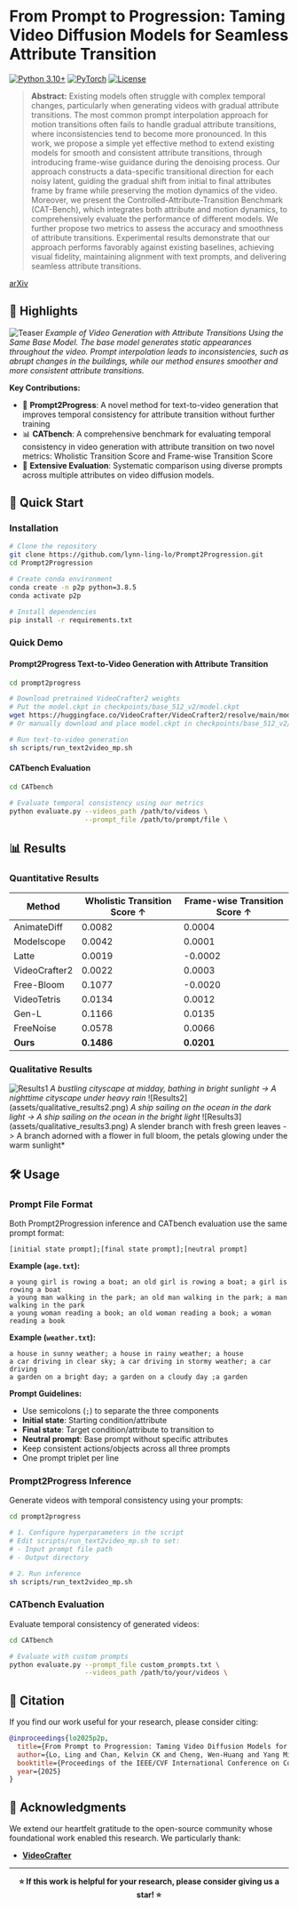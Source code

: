 # From Prompt to Progression: Taming Video Diffusion Models for Seamless Attribute Transition

[![Python 3.10+](https://img.shields.io/badge/python-3.10+-blue.svg)](https://www.python.org/downloads/)
[![PyTorch](https://img.shields.io/badge/PyTorch-2.0+-ee4c2c.svg)](https://pytorch.org/)
[![License](https://img.shields.io/badge/License-MIT-green.svg)](LICENSE)

> **Abstract:** Existing models often struggle with complex temporal changes, particularly when generating videos with gradual attribute transitions. The most common prompt interpolation approach for motion transitions often fails to handle gradual attribute transitions, where inconsistencies tend to become more pronounced. In this work, we propose a simple yet effective method to extend existing models for smooth and consistent attribute transitions, through introducing frame-wise guidance during the denoising process. Our approach constructs a data-specific transitional direction for each noisy latent, guiding the gradual shift from initial to final attributes frame by frame while preserving the motion dynamics of the video. Moreover, we present the Controlled-Attribute-Transition Benchmark (CAT-Bench), which integrates both attribute and motion dynamics, to comprehensively evaluate the performance of different models. We further propose two metrics to assess the accuracy and smoothness of attribute transitions. Experimental results demonstrate that our approach performs favorably against existing baselines, achieving visual fidelity, maintaining alignment with text prompts, and delivering seamless attribute transitions.

[arXiv](https://arxiv.org/abs/2509.19690)

## 🎯 Highlights

![Teaser](assets/teaser.png)
*Example of Video Generation with Attribute Transitions Using the Same Base Model. The base model generates static appearances throughout the video. Prompt interpolation leads to inconsistencies, such as abrupt changes in the buildings, while our method ensures smoother and more consistent attribute transitions.*

**Key Contributions:**
- 🚀 **Prompt2Progress**: A novel method for text-to-video generation that improves temporal consistency for attribute transition without further training
- 📊 **CATbench**: A comprehensive benchmark for evaluating temporal consistency in video generation with attribute transition on two novel metrics: Wholistic Transition Score and Frame-wise Transition Score
- 🔧 **Extensive Evaluation**: Systematic comparison using diverse prompts across multiple attributes on video diffusion models.

## 🚀 Quick Start

### Installation
```bash
# Clone the repository
git clone https://github.com/lynn-ling-lo/Prompt2Progression.git
cd Prompt2Progression

# Create conda environment
conda create -n p2p python=3.8.5
conda activate p2p

# Install dependencies
pip install -r requirements.txt
```

### Quick Demo

#### Prompt2Progress Text-to-Video Generation with Attribute Transition
```bash
cd prompt2progress

# Download pretrained VideoCrafter2 weights
# Put the model.ckpt in checkpoints/base_512_v2/model.ckpt
wget https://huggingface.co/VideoCrafter/VideoCrafter2/resolve/main/model.ckpt -P checkpoints/base_512_v2/
# Or manually download and place model.ckpt in checkpoints/base_512_v2/

# Run text-to-video generation
sh scripts/run_text2video_mp.sh
```

#### CATbench Evaluation
```bash
cd CATbench

# Evaluate temporal consistency using our metrics
python evaluate.py --videos_path /path/to/videos \
                   --prompt_file /path/to/prompt/file \
```

## 📊 Results

### Quantitative Results
| Method | Wholistic Transition Score ↑ | Frame-wise Transition Score ↑ | 
|--------|-------|-------|
| AnimateDiff | 0.0082 | 0.0004 |
| Modelscope | 0.0042 | 0.0001 |
| Latte | 0.0019 | -0.0002 |
| VideoCrafter2 | 0.0022 | 0.0003|
| Free-Bloom | 0.1077 | -0.0020 |
| VideoTetris |0.0134 | 0.0012 |
| Gen-L | 0.1166 | 0.0135 |
| FreeNoise |0.0578 | 0.0066 |
| **Ours** | **0.1486** | **0.0201** |

### Qualitative Results
![Results1](assets/qualitative_results1.png)
*A bustling cityscape at midday, bathing in bright sunlight -> A nighttime cityscape under heavy rain*
![Results2] (assets/qualitative_results2.png)
*A ship sailing on the ocean in the dark light -> A ship sailing on the ocean in the bright light*
![Results3] (assets/qualitative_results3.png)
A slender branch with fresh green leaves -> A branch adorned with a flower in full bloom, the petals glowing under the warm sunlight* 




## 🛠️ Usage
### Prompt File Format
Both Prompt2Progression inference and CATbench evaluation use the same prompt format:
```
[initial state prompt];[final state prompt];[neutral prompt]
```

**Example (`age.txt`):**
```
a young girl is rowing a boat; an old girl is rowing a boat; a girl is rowing a boat
a young man walking in the park; an old man walking in the park; a man walking in the park  
a young woman reading a book; an old woman reading a book; a woman reading a book
```

**Example (`weather.txt`):**
```
a house in sunny weather; a house in rainy weather; a house
a car driving in clear sky; a car driving in stormy weather; a car driving
a garden on a bright day; a garden on a cloudy day ;a garden
```

**Prompt Guidelines:**
- Use semicolons (`;`) to separate the three components
- **Initial state**: Starting condition/attribute  
- **Final state**: Target condition/attribute to transition to
- **Neutral prompt**: Base prompt without specific attributes
- Keep consistent actions/objects across all three prompts
- One prompt triplet per line

### Prompt2Progress Inference

Generate videos with temporal consistency using your prompts:

```bash
cd prompt2progress

# 1. Configure hyperparameters in the script
# Edit scripts/run_text2video_mp.sh to set:
# - Input prompt file path
# - Output directory

# 2. Run inference
sh scripts/run_text2video_mp.sh
```

### CATbench Evaluation

Evaluate temporal consistency of generated videos:

```bash
cd CATbench

# Evaluate with custom prompts
python evaluate.py --prompt_file custom_prompts.txt \
                   --videos_path /path/to/your/videos \

```



## 📄 Citation

If you find our work useful for your research, please consider citing:

```bibtex
@inproceedings{lo2025p2p,
  title={From Prompt to Progression: Taming Video Diffusion Models for Seamless Attribute Transition},
  author={Lo, Ling and Chan, Kelvin CK and Cheng, Wen-Huang and Yang Ming-Hsuan},
  booktitle={Proceedings of the IEEE/CVF International Conference on Computer Vision (ICCV)},
  year={2025}
}
```

## 🙏 Acknowledgments
We extend our heartfelt gratitude to the open-source community whose foundational work enabled this research. We particularly thank:
- **[VideoCrafter](https://github.com/AILab-CVC/VideoCrafter)**

---

<div align="center">

**⭐ If this work is helpful for your research, please consider giving us a star! ⭐**

</div>
